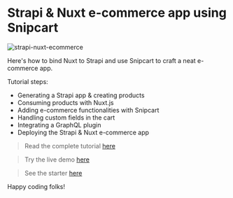 # Strapi & Nuxt e-commerce app using Snipcart

![strapi-nuxt-ecommerce](https://snipcart.com/media/204926/strapi-nuxt-ecommerce.png)

Here's how to bind Nuxt to Strapi and use Snipcart to craft a neat e-commerce app.

Tutorial steps:

- Generating a Strapi app & creating products
- Consuming products with Nuxt.js
- Adding e-commerce functionalities with Snipcart
- Handling custom fields in the cart
- Integrating a GraphQL plugin
- Deploying the Strapi & Nuxt e-commerce app

> Read the complete tutorial [here](https://snipcart.com/blog/strapi-nuxt-ecommerce-tutorial)

> Try the live demo [here](https://strapi-nuxt-snipcart.netlify.app/)

> See the starter [here](https://strapi.io/blog/strapi-starter-nuxt-js-e-commerce)

Happy coding folks!
